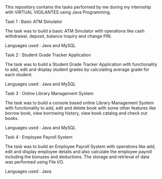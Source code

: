 This repository contains the tasks performed by me during my internship with VIRTUAL VIGILANTES using Java Programming.

Task 1 : Basic ATM Simulator 

The task was to build a basic ATM Simulator with operations like cash withdrawal, deposit, balance inquiry and change PIN.

Languages used : Java and MySQL


Task 2 : Student Grade Tracker Application

The task was to build a Student Grade Tracker Application with functionality to add, edit and display student grades by calculating average grade for each student.

Languages used : Java and MySQL


Task 3 : Online Library Management System

The task was to build a console based online Library Management System with functionality to add, edit and delete book with some other features like borrow book, view borrowing history, view book catalog and check out books.

Languages used : Java and MySQL


Task 4 : Employee Payroll System

The task was to build an Employee Payroll System with operations like add, edit and display employee details and also calculate the employee payroll including the bonuses and deductions. The storage and retrieval of data was performed using File I/O.

Languages used : Java
